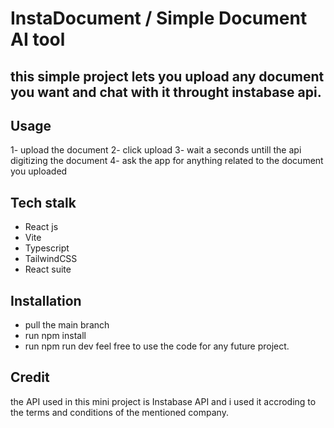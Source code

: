 # InstaDocument / Simple Document AI tool

## this simple project lets you upload any document you want and chat with it throught instabase api.

## Usage 
1- upload the document
2- click upload 
3- wait a seconds untill the api digitizing the document
4- ask the app for anything related to the document you uploaded

## Tech stalk
- React js
- Vite
- Typescript
- TailwindCSS
- React suite

## Installation
- pull the main branch
- run npm install
- run npm run dev
feel free to use the code for any future project.


## Credit 
the API used in this mini project is Instabase API and i used it accroding to the terms and conditions of the mentioned company.
